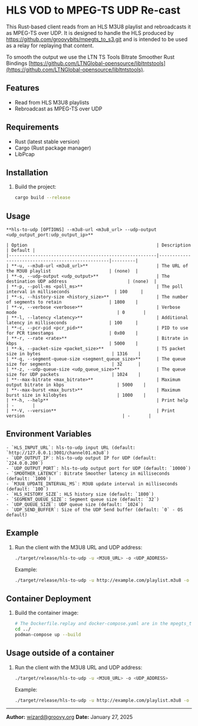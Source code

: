 # HLS VOD to MPEG-TS UDP Re-cast

This Rust-based client reads from an HLS M3U8 playlist and rebroadcasts it as MPEG-TS over UDP. It is designed to handle the HLS produced by https://github.com/groovybits/mpegts_to_s3.git and is intended to be used as a relay for replaying that content.

To smooth the output we use the LTN TS Tools Bitrate Smoother Rust Bindings [https://github.com/LTNGlobal-opensource/libltntstools](https://github.com/LTNGlobal-opensource/libltntstools). 

## Features

- Read from HLS M3U8 playlists
- Rebroadcast as MPEG-TS over UDP

## Requirements

- Rust (latest stable version)
- Cargo (Rust package manager)
- LibPcap

## Installation

1. Build the project:
    ```sh
    cargo build --release
    ```

## Usage

    **hls-to-udp [OPTIONS] --m3u8-url <m3u8_url> --udp-output <udp_output_port:udp_output_ip>**

    | Option                                                 | Description                                       | Default |
    |--------------------------------------------------------|---------------------------------------------------|---------|
    | **-u, --m3u8-url <m3u8_url>**                          | The URL of the M3U8 playlist                      | (none)  |
    | **-o, --udp-output <udp_output>**                      | The destination UDP address                       | (none)  |
    | **-p, --poll-ms <poll_ms>**                            | The poll interval in milliseconds                 | 100     |
    | **-s, --history-size <history_size>**                  | The number of segments to retain                  | 1800    |
    | **-v, --verbose <verbose>**                            | Verbose mode                                      | 0       |
    | **-l, --latency <latency>**                            | Additional latency in milliseconds                | 100     |
    | **-c, --pcr-pid <pcr_pid>**                            | PID to use for PCR timestamps                     | 0x00    |
    | **-r, --rate <rate>**                                  | Bitrate in kbps                                   | 5000    |
    | **-k, --packet-size <packet_size>**                    | TS packet size in bytes                           | 1316    |
    | **-q, --segment-queue-size <segment_queue_size>**      | The queue size for segments                       | 32      |
    | **-z, --udp-queue-size <udp_queue_size>**              | The queue size for UDP packets                    | 1024    |
    | **--max-bitrate <max_bitrate>**                        | Maximum output bitrate in kbps                    | 5000    |
    | **--max-burst <max_burst>**                            | Maximum burst size in kilobytes                   | 1000    |
    | **-h, --help**                                         | Print help                                        | -       |
    | **-V, --version**                                      | Print version                                     | -       |

## Environment Variables

    - `HLS_INPUT_URL`: hls-to-udp input URL (default: `http://127.0.0.1:3001/channel01.m3u8`)
    - `UDP_OUTPUT_IP`: hls-to-udp output IP for UDP (default: `224.0.0.200`)
    - `UDP_OUTPUT_PORT`: hls-to-udp output port for UDP (default: `10000`)
    - `SMOOTHER_LATENCY`: Bitrate Smoother latency in milliseconds (default: `1000`)
    - `M3U8_UPDATE_INTERVAL_MS`: M3U8 update interval in milliseconds (default: `100`)
    - `HLS_HISTORY_SIZE`: HLS history size (default: `1800`)
    - `SEGMENT_QUEUE_SIZE`: Segment queue size (default: `32`)
    - `UDP_QUEUE_SIZE`: UDP queue size (default: `1024`)
    - `UDP_SEND_BUFFER`: Size of the UDP Send buffer (default: `0` - OS default)

## Example

1. Run the client with the M3U8 URL and UDP address:
    ```sh
    ./target/release/hls-to-udp -u <M3U8_URL> -o <UDP_ADDRESS>
    ```

    Example:
    ```sh
    ./target/release/hls-to-udp -u http://example.com/playlist.m3u8 -o 224.0.0.200:10000
    ```

## Container Deployment

1. Build the container image:
    ```sh
    # The Dockerfile.replay and docker-compose.yaml are in the mpegts_to_s3 directory ../ below this one
    cd ../
    podman-compose up --build
    ```

## Usage outside of a container

1. Run the client with the M3U8 URL and UDP address:
    ```sh
    ./target/release/hls-to-udp -u <M3U8_URL> -o <UDP_ADDRESS>
    ```

    Example:
    ```sh
    ./target/release/hls-to-udp -u http://example.com/playlist.m3u8 -o 239.0.0.1:1234 -p 100
    ```

---

**Author:** wizard@groovy.org
**Date:** January 27, 2025
